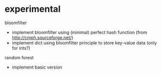 # experimental


bloomfilter
- implement bloomfilter using (minimal) perfect hash function (from http://cmph.sourceforge.net/)
- implement dict using bloomfilter principle to store key-value data (only for ints?)

random forest
- implement basic version
